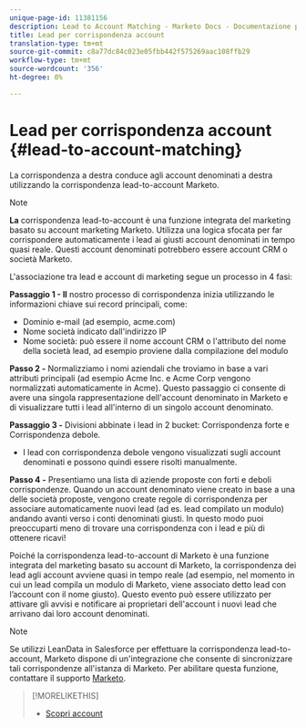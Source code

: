 ```yaml
---
unique-page-id: 11381156
description: Lead to Account Matching - Marketo Docs - Documentazione prodotto
title: Lead per corrispondenza account
translation-type: tm+mt
source-git-commit: c8a77dc84c023e05fbb442f575269aac108ffb29
workflow-type: tm+mt
source-wordcount: '356'
ht-degree: 0%

---
```



# Lead per corrispondenza account {#lead-to-account-matching}

La corrispondenza a destra conduce agli account denominati a destra utilizzando la corrispondenza lead-to-account Marketo.

>[!NOTE]
>
>**La** corrispondenza lead-to-account è una funzione integrata del marketing basato su account marketing Marketo. Utilizza una logica sfocata per far corrispondere automaticamente i lead ai giusti account denominati in tempo quasi reale. Questi account denominati potrebbero essere account CRM o società Marketo.

L&#39;associazione tra lead e account di marketing segue un processo in 4 fasi:

**Passaggio 1 - Il** nostro processo di corrispondenza inizia utilizzando le informazioni chiave sui record principali, come:

* Dominio e-mail (ad esempio, acme.com)
* Nome società indicato dall&#39;indirizzo IP
* Nome società: può essere il nome account CRM o l&#39;attributo del nome della società lead, ad esempio proviene dalla compilazione del modulo

**Passo 2 -** Normalizziamo i nomi aziendali che troviamo in base a vari attributi principali (ad esempio Acme Inc. e Acme Corp vengono normalizzati automaticamente in Acme). Questo passaggio ci consente di avere una singola rappresentazione dell&#39;account denominato in Marketo e di visualizzare tutti i lead all&#39;interno di un singolo account denominato.

**Passaggio 3 -** Divisioni abbinate i lead in 2 bucket: Corrispondenza forte e Corrispondenza debole.

* I lead con corrispondenza debole vengono visualizzati sugli account denominati e possono quindi essere risolti manualmente.

**Passo 4 -** Presentiamo una lista di aziende proposte con forti e deboli corrispondenze. Quando un account denominato viene creato in base a una delle società proposte, vengono create regole di corrispondenza per associare automaticamente nuovi lead (ad es. lead compilato un modulo) andando avanti verso i conti denominati giusti. In questo modo puoi preoccuparti meno di trovare una corrispondenza con i lead e più di ottenere ricavi!

Poiché la corrispondenza lead-to-account di Marketo è una funzione integrata del marketing basato su account di Marketo, la corrispondenza dei lead agli account avviene quasi in tempo reale (ad esempio, nel momento in cui un lead compila un modulo di Marketo, viene associato detto lead con l’account con il nome giusto). Questo evento può essere utilizzato per attivare gli avvisi e notificare ai proprietari dell&#39;account i nuovi lead che arrivano dai loro account denominati.

>[!NOTE]
>
>Se utilizzi LeanData in Salesforce per effettuare la corrispondenza lead-to-account, Marketo dispone di un&#39;integrazione che consente di sincronizzare tali corrispondenze all&#39;istanza di Marketo. Per abilitare questa funzione, contattare il supporto [Marketo](https://nation.marketo.com/t5/Support/ct-p/Support).

>[!MORELIKETHIS]
>
>* [Scopri account](/help/marketo/product-docs/account-based-marketing/target/named-accounts/discover-accounts.md)


